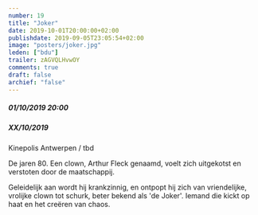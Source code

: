 ```yaml
---
number: 19
title: "Joker"
date: 2019-10-01T20:00:00+02:00
publishdate: 2019-09-05T23:05:54+02:00
image: "posters/joker.jpg"
leden: ["bdu"]
trailer: zAGVQLHvwOY
comments: true
draft: false
archief: "false"
---
```


##### 01/10/2019 20:00
##### XX/10/2019 

Kinepolis Antwerpen / tbd

De jaren 80. Een clown, Arthur Fleck genaamd, voelt zich uitgekotst en verstoten
door de maatschappij.
<!--more-->
Geleidelijk aan wordt hij krankzinnig, en ontpopt hij zich
van vriendelijke, vrolijke clown tot schurk, beter bekend als 'de Joker'.
Iemand die kickt op haat en het creëren van chaos.
